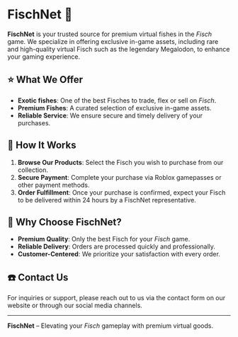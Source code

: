 # FischNet 🎣

**FischNet** is your trusted source for premium virtual fishes in the *Fisch* game. We specialize in offering exclusive in-game assets, including rare and high-quality virtual Fisch such as the legendary Megalodon, to enhance your gaming experience.

## ⭐ What We Offer
- **Exotic fishes**: One of the best Fisches to trade, flex or sell on *Fisch*.
- **Premium Fishes**: A curated selection of exclusive in-game assets.
- **Reliable Service**: We ensure secure and timely delivery of your purchases.

## 🔧 How It Works
1. **Browse Our Products**: Select the Fisch you wish to purchase from our collection.
2. **Secure Payment**: Complete your purchase via Roblox gamepasses or other payment methods.
3. **Order Fulfillment**: Once your purchase is confirmed, expect your Fisch to be delivered within 24 hours by a FischNet representative.

## 🤔 Why Choose FischNet?
- **Premium Quality**: Only the best Fisch for your *Fisch* game.
- **Reliable Delivery**: Orders are processed quickly and professionally.
- **Customer-Centered**: We prioritize your satisfaction with every order.

## ☎️ Contact Us
For inquiries or support, please reach out to us via the contact form on our website or through our social media channels.

---

**FischNet** – Elevating your *Fisch* gameplay with premium virtual goods.
